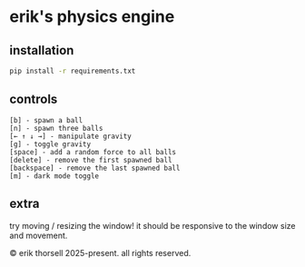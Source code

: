 # erik's physics engine

## installation
    
```bash
pip install -r requirements.txt
```

## controls
```
[b] - spawn a ball
[n] - spawn three balls
[← ↑ ↓ →] - manipulate gravity
[g] - toggle gravity
[space] - add a random force to all balls
[delete] - remove the first spawned ball
[backspace] - remove the last spawned ball
[m] - dark mode toggle
```

## extra
try moving / resizing the window! it should be responsive to the window size and movement.

&copy; erik thorsell 2025-present. all rights reserved.
